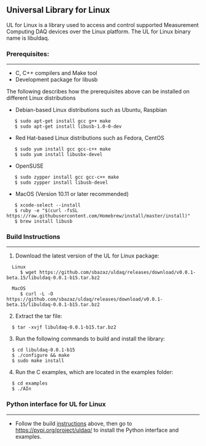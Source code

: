 ## Universal Library for Linux
UL for Linux is a library used to access and control supported Measurement Computing DAQ devices over the Linux platform. The UL for Linux binary name is libuldaq.
 
### Prerequisites:
---------------

  - C, C++ compilers and Make tool
  - Development package for libusb
  
  The following describes how the prerequisites above can be installed on different Linux distributions
  
  - Debian-based Linux distributions such as Ubuntu, Raspbian
  
  ```
     $ sudo apt-get install gcc g++ make
     $ sudo apt-get install libusb-1.0-0-dev
  ```
  - Red Hat-based Linux distributions such as Fedora, CentOS
  
  ```
     $ sudo yum install gcc gcc-c++ make
     $ sudo yum install libusbx-devel
  ```
     
  - OpenSUSE 
  
  ```
     $ sudo zypper install gcc gcc-c++ make
     $ sudo zypper install libusb-devel
  ```
  
  - MacOS (Version 10.11 or later recommended)
  
  ```
     $ xcode-select --install
     $ ruby -e "$(curl -fsSL https://raw.githubusercontent.com/Homebrew/install/master/install)"
     $ brew install libusb
  ```

### Build Instructions
---------------------

1. Download the latest version of the UL for Linux package:

```
  Linux
     $ wget https://github.com/sbazaz/uldaq/releases/download/v0.0.1-beta.15/libuldaq-0.0.1-b15.tar.bz2
  
  MacOS
     $ curl -L -O https://github.com/sbazaz/uldaq/releases/download/v0.0.1-beta.15/libuldaq-0.0.1-b15.tar.bz2
``` 
2. Extract the tar file:
 
```
  $ tar -xvjf libuldaq-0.0.1-b15.tar.bz2
```
  
3. Run the following commands to build and install the library:

```
  $ cd libuldaq-0.0.1-b15
  $ ./configure && make
  $ sudo make install
```
  
4. Run the C examples, which are located in the examples folder:

```
  $ cd examples
  $ ./AIn
```

### Python interface for UL for Linux
---------------------
- Follow the build [instructions](#build-instructions) above, then go to https://pypi.org/project/uldaq/ to install the Python interface and examples.
 
